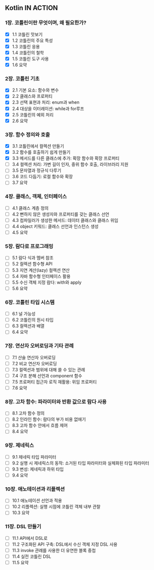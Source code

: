## Kotlin IN ACTION

### 1장. 코틀린이란 무엇이며, 왜 필요한가?

 - [X] 1.1 코틀린 맛보기
 - [X] 1.2 코틀린의 주요 특성
 - [X] 1.3 코틀린 응용
 - [X] 1.4 코틀린의 철학
 - [X] 1.5 코틀린 도구 사용
 - [X] 1.6 요약

### 2장. 코틀린 기초

 - [X] 2.1 기본 요소: 함수와 변수
 - [X] 2.2 클래스와 프로퍼티
 - [X] 2.3 선택 표현과 처리: enum과 when
 - [X] 2.4 대상을 이터레이션: while과 for루프
 - [X] 2.5 코틀린의 예외 처리
 - [X] 2.6 요약

### 3장. 함수 정의와 호출

 - [X] 3.1 코틀린에서 컬렉션 만들기
 - [X] 3.2 함수를 호출하기 쉽게 만들기
 - [X] 3.3 메서드를 다른 클래스에 추가: 확장 함수와 확장 프로퍼티
 - [ ] 3.4 컬렉션 처리: 가변 길이 인자, 중위 함수 호출, 라이브러리 지원
 - [ ] 3.5 문자열과 정규식 다루기
 - [ ] 3.6 코드 다듬기: 로컬 함수와 확장
 - [ ] 3.7 요약

### 4장. 클래스, 객체, 인터페이스

 - [ ] 4.1 클래스 계층 정의
 - [ ] 4.2 뻔하지 않은 생성자와 프로퍼티를 갖는 클래스 선언
 - [ ] 4.3 컴파일러가 생성한 메서드: 데이터 클래스와 클래스 위임
 - [ ] 4.4 object 키워드: 클래스 선언과 인스턴스 생성
 - [ ] 4.5 요약

### 5장. 람다로 프로그래밍

 - [ ] 5.1 람다 식과 멤버 참조
 - [ ] 5.2 컬렉션 함수형 API
 - [ ] 5.3 지연 계산(lazy) 컬렉션 연산
 - [ ] 5.4 자바 함수형 인터페이스 활용
 - [ ] 5.5 수신 객체 지정 람다: with와 apply
 - [ ] 5.6 요약

### 6장. 코틀린 타입 시스템

 - [ ] 6.1 널 가능성
 - [ ] 6.2 코틀린의 원시 타입
 - [ ] 6.3 컬렉션과 배열
 - [ ] 6.4 요약

### 7장. 연산자 오버로딩과 기타 관례

 - [ ] 7.1 산술 연산자 오버로딩
 - [ ] 7.2 비교 연산자 오버로딩
 - [ ] 7.3 컬렉션과 범위에 대해 쓸 수 있는 관례
 - [ ] 7.4 구조 분해 선언과 component 함수
 - [ ] 7.5 프로퍼티 접근자 로직 재활용: 위임 프로퍼티
 - [ ] 7.6 요약

### 8장. 고차 함수: 파라미터와 반환 값으로 람다 사용

 - [ ] 8.1 고차 함수 정의
 - [ ] 8.2 인라인 함수: 람다의 부가 비용 없애기
 - [ ] 8.3 고차 함수 안에서 흐름 제어
 - [ ] 8.4 요약

### 9장. 제네릭스

 - [ ] 9.1 제네릭 타입 파라미터
 - [ ] 9.2 실행 시 제네릭스의 동작: 소거된 타입 파라미터와 실체화된 타입 파라미터
 - [ ] 9.3 변성: 제네릭과 하위 타입
 - [ ] 9.4 요약

### 10장. 애노테이션과 리플렉션

 - [ ] 10.1 애노테이션 선언과 적용
 - [ ] 10.2 리플렉션: 실행 시점에 코틀린 객체 내부 관찰
 - [ ] 10.3 요약

### 11장. DSL 만들기

 - [ ] 11.1 API에서 DSL로
 - [ ] 11.2 구조화된 API 구축: DSL에서 수신 객체 지정 DSL 사용
 - [ ] 11.3 invoke 관례를 사용한 더 유연한 블록 중첩
 - [ ] 11.4 실전 코틀린 DSL
 - [ ] 11.5 요약
